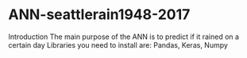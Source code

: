 # ANN-seattlerain1948-2017


Introduction
The main purpose of the ANN is to predict if it rained on a certain day 
Libraries you need to install are:
Pandas,
Keras,
Numpy
